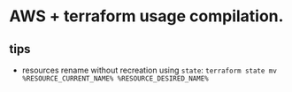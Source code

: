 # AWS + terraform usage compilation.
## tips
- resources rename without recreation using `state`:
`terraform state mv %RESOURCE_CURRENT_NAME% %RESOURCE_DESIRED_NAME%`
